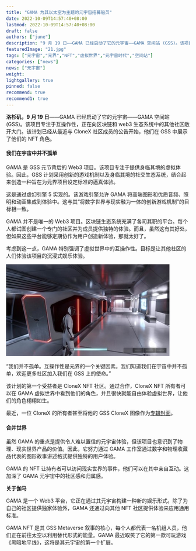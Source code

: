 ```yaml
---
title: "GAMA 为其以太空为主题的元宇宙招募船员"
date: 2022-10-09T14:57:40+08:00
lastmod: 2022-10-09T14:57:40+08:00
draft: false
authors: ["june"]
description: "9 月 19 日——GAMA 已经启动了它的元宇宙——GAMA 空间站 (GSS)。该项目专注于互操作性，正在向区块链和 web3 生态系统中的其他社区敞开大门。"
featuredImage: "21.jpg"
tags: ["元宇宙","元界","NFT","虚拟世界","元宇宙时代","空间站"]
categories: ["news"]
news: ["元宇宙"]
weight: 
lightgallery: true
pinned: false
recommend: true
recommend1: true
---
```




**洛杉矶，9 月 19 日**——GAMA 已经启动了它的元宇宙——GAMA 空间站 (GSS)。该项目专注于互操作性，正在向区块链和 web3 生态系统中的其他社区敞开大门。该计划已经从最近与 CloneX 社区成员的公告开始，他们在 GSS 中展示了他们的 NFT 角色。

#### 我们在宇宙中并不孤单

GAMA 是 GSS 元节背后的 Web3 项目。该项目专注于提供身临其境的虚拟体验。因此，GSS 计划采用创新的游戏机制以及身临其境的社交生态系统，结合起来创造一种旨在为元界项目设定标准的逼真体验。

这是通过虚幻引擎 5 实现的。该游戏引擎允许 GAMA 将高端图形和优质音频、照明和动画集成到体验中。这与其“将数字世界与现实融为一体的创新游戏机制”的目标相一致。

GAMA 并不是唯一的 Web3 项目。区块链生态系统充满了各司其职的平台。每个人都试图创建一个专门的社区并为成员提供独特的体验。而且，虽然这有其好处，但如果这些平台能够定期协作为用户创造新体验，那就太好了。

考虑到这一点，GAMA 特别强调了虚拟世界中的互操作性。目标是让其他社区的人们体验该项目的沉浸式娱乐体验。

![图片](20.jpg)

“我们并不孤单。互操作性是元界的一个关键因素。我们知道我们在宇宙中并不孤单，欢迎更多社区加入我们在 GSS 上的使命。”

该计划的第一个受益者是 CloneX NFT 社区。通过合作，CloneX NFT 所有者可以在 GAMA 虚拟世界中看到他们的角色，并且很快就能自由体验虚拟世界，让他们的角色栩栩如生。

最近，一位 CloneX 的所有者甚至将他的 GSS CloneX 图像作为[专辑封面](https://open.spotify.com/track/4oORcITmQQarAsLyAPsbmc?si=ah-rLnQJRoqzZdiYD62HeQ)。

#### 合并世界

虽然 GAMA 的重点是提供令人难以置信的元宇宙体验，但该项目也意识到了物理、现实世界产品的价值。因此，它努力通过 GAMA 工作室通过数字和物理收藏品代表的图形故事讲述格式提供独特的用户体验。

GAMA 的 NFT 让持有者可以访问现实世界的事件，他们可以在其中亲自互动。这加深了 GAMA 元宇宙中的社区感和归属感。

**关于伽马**

GAMA 是一个 Web3 平台，它正在通过其元宇宙构建一种新的娱乐形式。除了为自己的社区提供独家体验外，GAMA 还通过向其他 NFT 社区提供体验来应用通用标准。

GAMA NFT 是其 GSS Metaverse 叙事的核心，每个人都代表一名机组人员，他们正在前往太空以利用替代形式的能量。GAMA 最近取笑了它的第一款可玩游戏《黑暗地平线》，这将是其元宇宙的第一个扩展。

